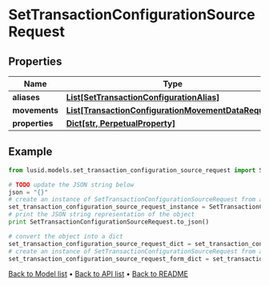 # SetTransactionConfigurationSourceRequest


## Properties
Name | Type | Description | Notes
------------ | ------------- | ------------- | -------------
**aliases** | [**List[SetTransactionConfigurationAlias]**](SetTransactionConfigurationAlias.md) |  | 
**movements** | [**List[TransactionConfigurationMovementDataRequest]**](TransactionConfigurationMovementDataRequest.md) |  | 
**properties** | [**Dict[str, PerpetualProperty]**](PerpetualProperty.md) |  | [optional] 

## Example

```python
from lusid.models.set_transaction_configuration_source_request import SetTransactionConfigurationSourceRequest

# TODO update the JSON string below
json = "{}"
# create an instance of SetTransactionConfigurationSourceRequest from a JSON string
set_transaction_configuration_source_request_instance = SetTransactionConfigurationSourceRequest.from_json(json)
# print the JSON string representation of the object
print SetTransactionConfigurationSourceRequest.to_json()

# convert the object into a dict
set_transaction_configuration_source_request_dict = set_transaction_configuration_source_request_instance.to_dict()
# create an instance of SetTransactionConfigurationSourceRequest from a dict
set_transaction_configuration_source_request_form_dict = set_transaction_configuration_source_request.from_dict(set_transaction_configuration_source_request_dict)
```
[Back to Model list](../README.md#documentation-for-models) &#8226; [Back to API list](../README.md#documentation-for-api-endpoints) &#8226; [Back to README](../README.md)


